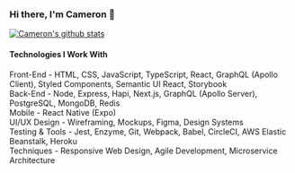 ### Hi there, I'm Cameron 👋

[![Cameron's github stats](https://github-readme-stats.vercel.app/api?username=cameron-carruthers&show_icons=true&theme=nightowl&count_private=true)](https://github.com/anuraghazra/github-readme-stats)

#### Technologies I Work With
Front-End - HTML, CSS, JavaScript, TypeScript, React, GraphQL (Apollo Client), Styled Components, Semantic UI React, Storybook
<br>
Back-End - Node, Express, Hapi, Next.js, GraphQL (Apollo Server), PostgreSQL, MongoDB, Redis
<br>
Mobile - React Native (Expo)
<br>
UI/UX Design - Wireframing, Mockups, Figma, Design Systems
<br>
Testing & Tools - Jest, Enzyme, Git, Webpack, Babel, CircleCI, AWS Elastic Beanstalk, Heroku
<br>
Techniques - Responsive Web Design, Agile Development, Microservice Architecture

<!--
**cameron-carruthers/cameron-carruthers** is a ✨ _special_ ✨ repository because its `README.md` (this file) appears on your GitHub profile.

Here are some ideas to get you started:

- 🔭 I’m currently working on ...
- 🌱 I’m currently learning ...
- 👯 I’m looking to collaborate on ...
- 🤔 I’m looking for help with ...
- 💬 Ask me about ...
- 📫 How to reach me: ...
- 😄 Pronouns: ...
- ⚡ Fun fact: ...
-->

